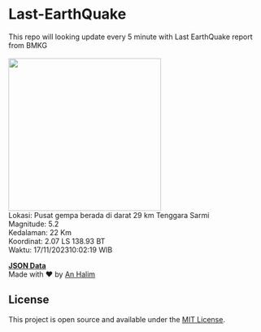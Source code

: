 # Last-EarthQuake
This repo will looking update every 5 minute with Last EarthQuake report from BMKG
<br>
<br>
<img src="https://static.bmkg.go.id/20231117100219.mmi.jpg" width="300"/>
<br>
Lokasi: Pusat gempa berada di darat 29 km Tenggara Sarmi <br>
Magnitude: 5.2 <br>
Kedalaman: 22 Km <br>
Koordinat: 2.07 LS 138.93 BT <br>
Waktu: 17/11/202310:02:19 WIB <br>

<a href="./data/data.json">**JSON Data**</a>
<br>
Made with ❤️ by <a href="https://github.com/an-halim">An Halim</a>
## License

This project is open source and available under the [MIT License](LICENSE).
